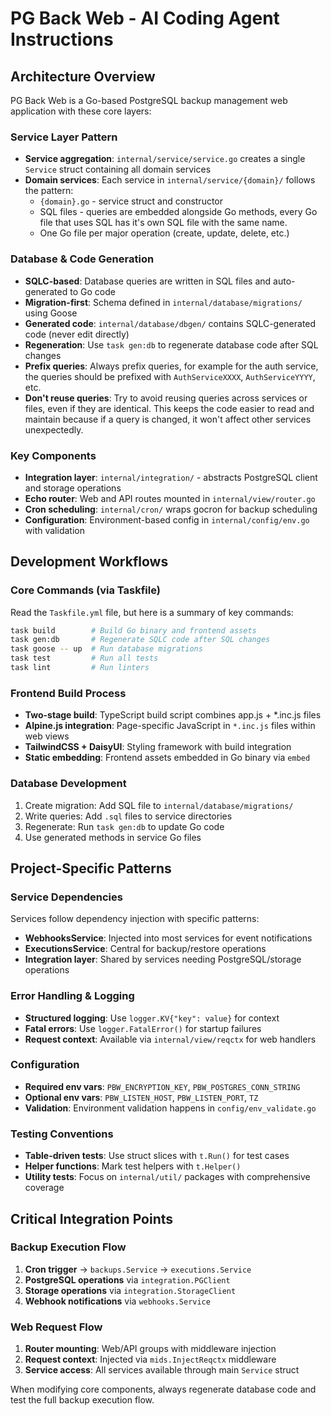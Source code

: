 # PG Back Web - AI Coding Agent Instructions

## Architecture Overview

PG Back Web is a Go-based PostgreSQL backup management web application with these core layers:

### Service Layer Pattern

- **Service aggregation**: `internal/service/service.go` creates a single `Service` struct containing all domain services
- **Domain services**: Each service in `internal/service/{domain}/` follows the pattern:
  - `{domain}.go` - service struct and constructor
  - SQL files - queries are embedded alongside Go methods, every Go file that uses SQL has it's own SQL file with the same name.
  - One Go file per major operation (create, update, delete, etc.)

### Database & Code Generation

- **SQLC-based**: Database queries are written in SQL files and auto-generated to Go code
- **Migration-first**: Schema defined in `internal/database/migrations/` using Goose
- **Generated code**: `internal/database/dbgen/` contains SQLC-generated code (never edit directly)
- **Regeneration**: Use `task gen:db` to regenerate database code after SQL changes
- **Prefix queries**: Always prefix queries, for example for the auth service, the queries should be prefixed with `AuthServiceXXXX`, `AuthServiceYYYY`, etc.
- **Don't reuse queries**: Try to avoid reusing queries across services or files, even if they are identical. This keeps the code easier to read and maintain because if a query is changed, it won't affect other services unexpectedly.

### Key Components

- **Integration layer**: `internal/integration/` - abstracts PostgreSQL client and storage operations
- **Echo router**: Web and API routes mounted in `internal/view/router.go`
- **Cron scheduling**: `internal/cron/` wraps gocron for backup scheduling
- **Configuration**: Environment-based config in `internal/config/env.go` with validation

## Development Workflows

### Core Commands (via Taskfile)

Read the `Taskfile.yml` file, but here is a summary of key commands:

```bash
task build        # Build Go binary and frontend assets
task gen:db       # Regenerate SQLC code after SQL changes
task goose -- up  # Run database migrations
task test         # Run all tests
task lint         # Run linters
```

### Frontend Build Process

- **Two-stage build**: TypeScript build script combines app.js + \*.inc.js files
- **Alpine.js integration**: Page-specific JavaScript in `*.inc.js` files within web views
- **TailwindCSS + DaisyUI**: Styling framework with build integration
- **Static embedding**: Frontend assets embedded in Go binary via `embed`

### Database Development

1. Create migration: Add SQL file to `internal/database/migrations/`
2. Write queries: Add `.sql` files to service directories
3. Regenerate: Run `task gen:db` to update Go code
4. Use generated methods in service Go files

## Project-Specific Patterns

### Service Dependencies

Services follow dependency injection with specific patterns:

- **WebhooksService**: Injected into most services for event notifications
- **ExecutionsService**: Central for backup/restore operations
- **Integration layer**: Shared by services needing PostgreSQL/storage operations

### Error Handling & Logging

- **Structured logging**: Use `logger.KV{"key": value}` for context
- **Fatal errors**: Use `logger.FatalError()` for startup failures
- **Request context**: Available via `internal/view/reqctx` for web handlers

### Configuration

- **Required env vars**: `PBW_ENCRYPTION_KEY`, `PBW_POSTGRES_CONN_STRING`
- **Optional env vars**: `PBW_LISTEN_HOST`, `PBW_LISTEN_PORT`, `TZ`
- **Validation**: Environment validation happens in `config/env_validate.go`

### Testing Conventions

- **Table-driven tests**: Use struct slices with `t.Run()` for test cases
- **Helper functions**: Mark test helpers with `t.Helper()`
- **Utility tests**: Focus on `internal/util/` packages with comprehensive coverage

## Critical Integration Points

### Backup Execution Flow

1. **Cron trigger** → `backups.Service` → `executions.Service`
2. **PostgreSQL operations** via `integration.PGClient`
3. **Storage operations** via `integration.StorageClient`
4. **Webhook notifications** via `webhooks.Service`

### Web Request Flow

1. **Router mounting**: Web/API groups with middleware injection
2. **Request context**: Injected via `mids.InjectReqctx` middleware
3. **Service access**: All services available through main `Service` struct

When modifying core components, always regenerate database code and test the full backup execution flow.
